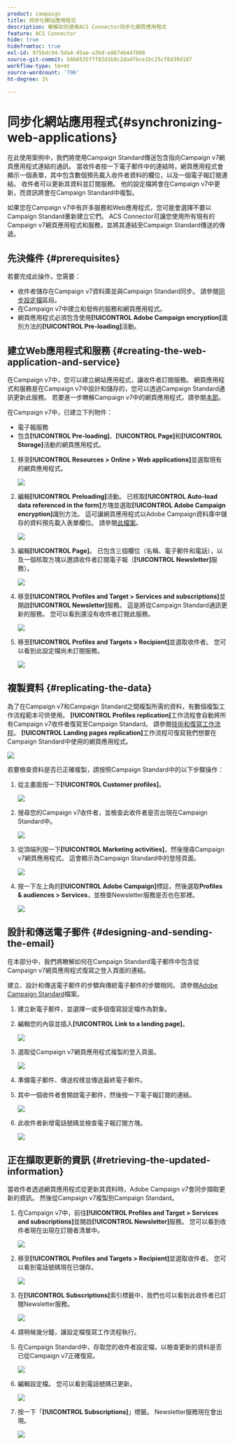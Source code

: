 ```yaml
---
product: campaign
title: 同步化網站應用程式
description: 瞭解如何使用ACS Connector同步化網頁應用程式
feature: ACS Connector
hide: true
hidefromtoc: true
exl-id: 975bdc94-5da4-45ae-a3bd-e8674b447098
source-git-commit: b666535f7f82d1b8c2da4fbce1bc25cf8d39d187
workflow-type: tm+mt
source-wordcount: '796'
ht-degree: 1%

---
```


# 同步化網站應用程式{#synchronizing-web-applications}



在此使用案例中，我們將使用Campaign Standard傳送包含指向Campaign v7網頁應用程式連結的通訊。 當收件者按一下電子郵件中的連結時，網頁應用程式會顯示一個表單，其中包含數個預先載入收件者資料的欄位，以及一個電子報訂閱連結。 收件者可以更新其資料並訂閱服務。 他的設定檔將會在Campaign v7中更新，而資訊將會在Campaign Standard中複製。

如果您在Campaign v7中有許多服務和Web應用程式，您可能會選擇不要以Campaign Standard重新建立它們。 ACS Connector可讓您使用所有現有的Campaign v7網頁應用程式和服務，並將其連結至Campaign Standard傳送的傳遞。

## 先決條件 {#prerequisites}

若要完成此操作，您需要：

* 收件者儲存在Campaign v7資料庫並與Campaign Standard同步。 請參閱[同步設定檔](../../integrations/using/synchronizing-profiles.md)區段。
* 在Campaign v7中建立和發佈的服務和網頁應用程式。
* 網頁應用程式必須包含使用&#x200B;**[!UICONTROL Adobe Campaign encryption]**&#x200B;識別方法的&#x200B;**[!UICONTROL Pre-loading]**&#x200B;活動。

## 建立Web應用程式和服務 {#creating-the-web-application-and-service}

在Campaign v7中，您可以建立網站應用程式，讓收件者訂閱服務。 網頁應用程式和服務是在Campaign v7中設計和儲存的，您可以透過Campaign Standard通訊更新此服務。 若要進一步瞭解Campaign v7中的網頁應用程式，請參閱[本節](../../web/using/adding-fields-to-a-web-form.md#subscription-checkboxes)。

在Campaign v7中，已建立下列物件：

* 電子報服務
* 包含&#x200B;**[!UICONTROL Pre-loading]**、**[!UICONTROL Page]**&#x200B;和&#x200B;**[!UICONTROL Storage]**&#x200B;活動的網頁應用程式。

1. 移至&#x200B;**[!UICONTROL Resources > Online > Web applications]**&#x200B;並選取現有的網頁應用程式。

   ![](assets/acs_connect_lp_2.png)

1. 編輯&#x200B;**[!UICONTROL Preloading]**&#x200B;活動。 已核取&#x200B;**[!UICONTROL Auto-load data referenced in the form]**&#x200B;方塊並選取&#x200B;**[!UICONTROL Adobe Campaign encryption]**&#x200B;識別方法。 這可讓網頁應用程式以Adobe Campaign資料庫中儲存的資料預先載入表單欄位。 請參閱[此檔案](../../web/using/publishing-a-web-form.md#pre-loading-the-form-data)。

   ![](assets/acs_connect_lp_4.png)

1. 編輯&#x200B;**[!UICONTROL Page]**。 已包含三個欄位（名稱、電子郵件和電話），以及一個核取方塊以邀請收件者訂閱電子報（**[!UICONTROL Newsletter]**&#x200B;服務）。

   ![](assets/acs_connect_lp_3.png)

1. 移至&#x200B;**[!UICONTROL Profiles and Target > Services and subscriptions]**&#x200B;並開啟&#x200B;**[!UICONTROL Newsletter]**&#x200B;服務。 這是將從Campaign Standard通訊更新的服務。 您可以看到還沒有收件者訂閱此服務。

   ![](assets/acs_connect_lp_5.png)

1. 移至&#x200B;**[!UICONTROL Profiles and Targets > Recipient]**&#x200B;並選取收件者。 您可以看到此設定檔尚未訂閱服務。

   ![](assets/acs_connect_lp_6.png)

## 複製資料 {#replicating-the-data}

為了在Campaign v7和Campaign Standard之間複製所需的資料，有數個複製工作流程範本可供使用。 **[!UICONTROL Profiles replication]**&#x200B;工作流程會自動將所有Campaign v7收件者復寫至Campaign Standard。 請參閱[技術和復寫工作流程](../../integrations/using/acs-connector-principles-and-data-cycle.md#technical-and-replication-workflows)。 **[!UICONTROL Landing pages replication]**&#x200B;工作流程可復寫我們想要在Campaign Standard中使用的網頁應用程式。

![](assets/acs_connect_lp_1.png)

若要檢查資料是否已正確複製，請按照Campaign Standard中的以下步驟操作：

1. 從主畫面按一下&#x200B;**[!UICONTROL Customer profiles]**。

   ![](assets/acs_connect_lp_7.png)

1. 搜尋您的Campaign v7收件者，並檢查此收件者是否出現在Campaign Standard中。

   ![](assets/acs_connect_lp_8.png)

1. 從頂端列按一下&#x200B;**[!UICONTROL Marketing activities]**，然後搜尋Campaign v7網頁應用程式。 這會顯示為Campaign Standard中的登陸頁面。

   ![](assets/acs_connect_lp_9.png)

1. 按一下左上角的&#x200B;**[!UICONTROL Adobe Campaign]**&#x200B;標誌，然後選取&#x200B;**Profiles &amp; audiences > Services**，並檢查Newsletter服務是否也在那裡。

   ![](assets/acs_connect_lp_10.png)

## 設計和傳送電子郵件 {#designing-and-sending-the-email}

在本部分中，我們將瞭解如何在Campaign Standard電子郵件中包含從Campaign v7網頁應用程式復寫之登入頁面的連結。

建立、設計和傳送電子郵件的步驟與傳統電子郵件的步驟相同。 請參閱[Adobe Campaign Standard](https://experienceleague.adobe.com/docs/campaign-standard/using/campaign-standard-home.html?lang=zh-Hant)檔案。

1. 建立新電子郵件，並選擇一或多個復寫設定檔作為對象。
1. 編輯您的內容並插入&#x200B;**[!UICONTROL Link to a landing page]**。

   ![](assets/acs_connect_lp_12.png)

1. 選取從Campaign v7網頁應用程式複製的登入頁面。

   ![](assets/acs_connect_lp_13.png)

1. 準備電子郵件、傳送校樣並傳送最終電子郵件。
1. 其中一個收件者會開啟電子郵件，然後按一下電子報訂閱的連結。

   ![](assets/acs_connect_lp_14.png)

1. 此收件者新增電話號碼並檢查電子報訂閱方塊。

   ![](assets/acs_connect_lp_15.png)

## 正在擷取更新的資訊 {#retrieving-the-updated-information}

當收件者透過網頁應用程式從更新其資料時，Adobe Campaign v7會同步擷取更新的資訊。 然後從Campaign v7複製到Campaign Standard。

1. 在Campaign v7中，前往&#x200B;**[!UICONTROL Profiles and Target > Services and subscriptions]**&#x200B;並開啟&#x200B;**[!UICONTROL Newsletter]**&#x200B;服務。 您可以看到收件者現在出現在訂閱者清單中。

   ![](assets/acs_connect_lp_16.png)

1. 移至&#x200B;**[!UICONTROL Profiles and Targets > Recipient]**&#x200B;並選取收件者。 您可以看到電話號碼現在已儲存。

   ![](assets/acs_connect_lp_17.png)

1. 在&#x200B;**[!UICONTROL Subscriptions]**&#x200B;索引標籤中，我們也可以看到此收件者已訂閱Newsletter服務。

   ![](assets/acs_connect_lp_18.png)

1. 請稍候幾分鐘，讓設定檔復寫工作流程執行。
1. 在Campaign Standard中，存取您的收件者設定檔，以檢查更新的資料是否已從Campaign v7正確復寫。

   ![](assets/acs_connect_lp_19.png)

1. 編輯設定檔。 您可以看到電話號碼已更新。

   ![](assets/acs_connect_lp_20.png)

1. 按一下「**[!UICONTROL Subscriptions]**」標籤。 Newsletter服務現在會出現。

   ![](assets/acs_connect_lp_21.png)
